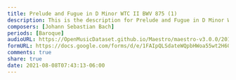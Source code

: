 ```yaml
---
title: Prelude and Fugue in D Minor WTC II BWV 875 (1)
description: This is the description for Prelude and Fugue in D Minor WTC II BWV 875 by Johann Sebastian Bach
composers: [Johann Sebastian Bach]
periods: [Baroque]
audioURL: https://OpenMusicDataset.github.io/Maestro/maestro-v3.0.0/2011/MIDI-Unprocessed_14_R1_2011_MID--AUDIO_R1-D6_02_Track02_wav.midi
formURL: https://docs.google.com/forms/d/e/1FAIpQLSdateWQpbHWoa55wt2H60Fr-sQrRMfzKit7Ug_v03oZ7pCMzg/viewform
comments: true
share: true
date: 2021-08-08T07:43:13-06:00
---
```

